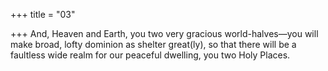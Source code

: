 +++
title = "03"

+++
And, Heaven and Earth, you two very gracious world-halves—you will  make broad, lofty dominion as shelter
great(ly), so that there will be a faultless wide realm for our peaceful  dwelling, you two Holy Places.